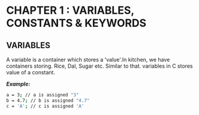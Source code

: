 # CHAPTER 1 : VARIABLES, CONSTANTS & KEYWORDS

## VARIABLES 

A variable is a container which stores a 'value'.In kitchen, we have containers storing. Rice, Dal, Sugar etc. Similar to that. variables in C stores value of a constant.

***Example:***

```bash
a = 3; // a is assigned "3"
b = 4.7; // b is assigned "4.7"
c = 'A'; // c is assigned 'A'
```
